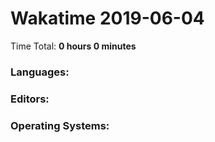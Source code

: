 # Wakatime 2019-06-04

Time Total: **0 hours 0 minutes**

### Languages:

### Editors:

### Operating Systems:

